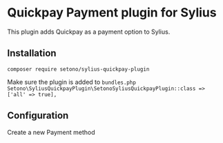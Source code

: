# Quickpay Payment plugin for Sylius

This plugin adds Quickpay as a payment option to Sylius.

## Installation

``composer require setono/sylius-quickpay-plugin``

Make sure the plugin is added to `bundles.php`
``Setono\SyliusQuickpayPlugin\SetonoSyliusQuickpayPlugin::class => ['all' => true],``

## Configuration

Create a new Payment method
